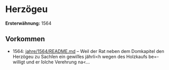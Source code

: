 # Herzögeu

**Ersterwähnung:** 1564

## Vorkommen
- 1564: [jahre/1564/README.md](../jahre/1564/README.md) – Weil der Rat neben dem Domkapitel den Herzögeu
zu Sachſen ein gewiſſes jährli<h wegen des Holzkaufs be=-
willigt und er ſolche Verehrung na<...
